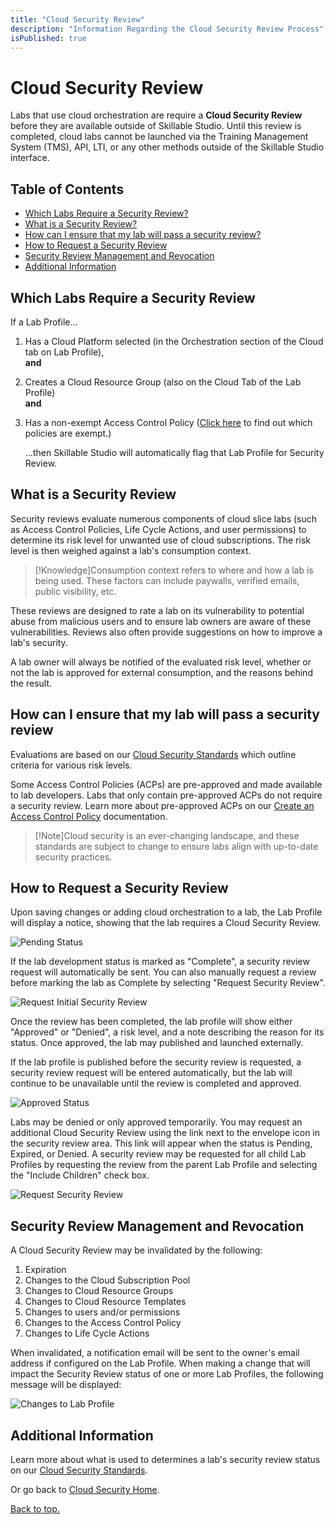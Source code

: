 ```yaml
---
title: "Cloud Security Review"
description: "Information Regarding the Cloud Security Review Process"
isPublished: true
---
```


# Cloud Security Review
Labs that use cloud orchestration are require a **Cloud Security Review** before they are available outside of Skillable Studio. Until this review is completed, cloud labs cannot be launched via the Training Management System (TMS), API, LTI, or any other methods outside of the Skillable Studio interface.

## Table of Contents 

* [Which Labs Require a Security Review?](#which-labs-require-a-security-review)
* [What is a Security Review?](#what-is-a-security-review)
* [How can I ensure that my lab will pass a security review?](#how-can-i-ensure-that-my-lab-will-pass-a-security-review)
* [How to Request a Security Review](#how-to-request-a-security-review)
* [Security Review Management and Revocation](#security-review-management-and-revocation)
* [Additional Information](#additional-information)

## Which Labs Require a Security Review

If a Lab Profile...
1. Has a Cloud Platform selected (in the Orchestration section of the Cloud tab on Lab Profile),  
**and**
2. Creates a Cloud Resource Group (also on the Cloud Tab of the Lab Profile)  
   **and**
3. Has a non-exempt Access Control Policy ([Click here](../create-a-restriction-policy.md) to find out which policies are exempt.)

   ...then Skillable Studio will automatically flag that Lab Profile for Security Review. 

## What is a Security Review

Security reviews evaluate numerous components of cloud slice labs (such as Access Control Policies, Life Cycle Actions, and user permissions) to determine its risk level for unwanted use of cloud subscriptions. The risk level is then weighed against a lab's consumption context.

> [!Knowledge]Consumption context refers to where and how a lab is being used. These factors can include paywalls, verified emails, public visibility, etc.

These reviews are designed to rate a lab on its vulnerability to potential abuse from malicious users and to ensure lab owners are aware of these vulnerabilities. Reviews also often provide suggestions on how to improve a lab's security.

A lab owner will always be notified of the evaluated risk level, whether or not the lab is approved for external consumption, and the reasons behind the result.

## How can I ensure that my lab will pass a security review

Evaluations are based on our [Cloud Security Standards](./cloud-security-standards.md) which outline criteria for various risk levels. 

Some Access Control Policies (ACPs) are pre-approved and made available to lab developers. Labs that only contain pre-approved ACPs do not require a security review. Learn more about pre-approved ACPs on our [Create an Access Control Policy](../create-a-restriction-policy.md) documentation.

> [!Note]Cloud security is an ever-changing landscape, and these standards are subject to change to ensure labs align with up-to-date security practices. 

## How to Request a Security Review

Upon saving changes or adding cloud orchestration to a lab, the Lab Profile will display a notice, showing that the lab requires a Cloud Security Review.

![Pending Status](../images/required-security-review.png)

If the lab development status is marked as "Complete", a security review request will automatically be sent. You can also manually request a review before marking the lab as Complete by selecting "Request Security Review".

![Request Initial Security Review](../images/initial-security-review-request.png)

Once the review has been completed, the lab profile will show either "Approved" or "Denied", a risk level, and a note describing the reason for its status. 
Once approved, the lab may published and launched externally. 

If the lab profile is published before the security review is requested, a security review request will be entered automatically, but the lab will continue to be unavailable until the review is completed and approved.

![Approved Status](../images/cloud-security-approved.png)

Labs may be denied or only approved temporarily. You may request an additional Cloud Security Review using the link next to the envelope icon in the security review area. This link will appear when the status is Pending, Expired, or Denied. A security review may be requested for all child Lab Profiles by requesting the review from the parent Lab Profile and selecting the "Include Children" check box. 

![Request Security Review](../images/request-security-review.png)

## Security Review Management and Revocation

A Cloud Security Review may be invalidated by the following:
1. Expiration
2. Changes to the Cloud Subscription Pool
3. Changes to Cloud Resource Groups
4. Changes to Cloud Resource Templates
5. Changes to users and/or permissions
6. Changes to the Access Control Policy
7. Changes to Life Cycle Actions

When invalidated, a notification email will be sent to the owner's email address if configured on the Lab Profile. When making a change that will impact the Security Review status of one or more Lab Profiles, the following message will be displayed:

![Changes to Lab Profile](../images/cloud-security-review.png)

## Additional Information

Learn more about what is used to determines a lab's security review status on our [Cloud Security Standards](./cloud-security-standards.md).

Or go back to [Cloud Security Home](./cloud-security-home.md).

[Back to top.](#cloud-security-review)